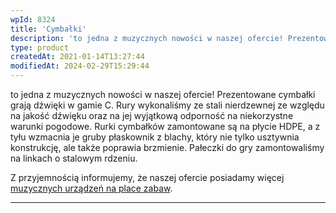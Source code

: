 ```yaml
---
wpId: 8324
title: 'Cymbałki'
description: 'to jedna z muzycznych nowości w naszej ofercie! Prezentowane cymbałki grają dźwięki w gamie C. Rury wykonaliśmy ze stali nierdzewnej ze względu na jakość dźwięku oraz na jej wyjątkową odporność na niekorzystne warunki pogodowe. Rurki cymbałków zamontowane są na płycie HDPE, a z tyłu wzmacnia je gruby płaskownik z blachy, który nie tylko usztywnia konstrukcję, ...'
type: product
createdAt: 2021-01-14T13:27:44
modifiedAt: 2024-02-29T15:29:44
---
```



to jedna z muzycznych nowości w naszej ofercie! Prezentowane cymbałki grają dźwięki w gamie C. Rury wykonaliśmy ze stali nierdzewnej ze względu na jakość dźwięku oraz na jej wyjątkową odporność na niekorzystne warunki pogodowe. Rurki cymbałków zamontowane są na płycie HDPE, a z tyłu wzmacnia je gruby płaskownik z blachy, który nie tylko usztywnia konstrukcję, ale także poprawia brzmienie. Pałeczki do gry zamontowaliśmy na linkach o stalowym rdzeniu.

Z przyjemnością informujemy, że naszej ofercie posiadamy więcej [muzycznych urządzeń na place zabaw](https://comes.pl/kategoria/place-zabaw/?pa_seria-tematyczna=muzyczna&swoof=1&curr_tax=169).

* * *